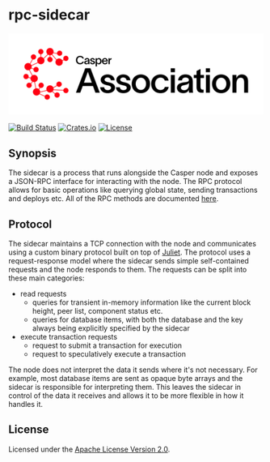 # rpc-sidecar

[![LOGO](https://raw.githubusercontent.com/casper-network/casper-node/master/images/casper-association-logo-primary.svg)](https://casper.network/)

[![Build Status](https://drone-auto-casper-network.casperlabs.io/api/badges/casper-network/casper-node/status.svg?branch=dev)](http://drone-auto-casper-network.casperlabs.io/casper-network/casper-node)
[![Crates.io](https://img.shields.io/crates/v/casper-rpc-sidecar)](https://crates.io/crates/casper-rpc-sidecar)
[![License](https://img.shields.io/badge/license-Apache-blue)](https://github.com/CasperLabs/casper-node/blob/master/LICENSE)

## Synopsis

The sidecar is a process that runs alongside the Casper node and exposes a JSON-RPC interface for interacting with the node. The RPC protocol allows for basic operations like querying global state, sending transactions and deploys etc. All of the RPC methods are documented [here](https://docs.casper.network/developers/json-rpc/).

## Protocol
The sidecar maintains a TCP connection with the node and communicates using a custom binary protocol built on top of [Juliet](https://github.com/casper-network/juliet). The protocol uses a request-response model where the sidecar sends simple self-contained requests and the node responds to them. The requests can be split into these main categories:
- read requests
    - queries for transient in-memory information like the 
      current block height, peer list, component status etc.
    - queries for database items, with both the database and the key 
      always being explicitly specified by the sidecar
- execute transaction requests
    - request to submit a transaction for execution
    - request to speculatively execute a transaction 

The node does not interpret the data it sends where it's not necessary. For example, most database items are sent as opaque byte arrays and the sidecar is responsible for interpreting them. This leaves the sidecar in control of the data it receives and allows it to be more flexible in how it handles it.

## License

Licensed under the [Apache License Version 2.0](https://github.com/casper-network/casper-node/blob/master/LICENSE).
